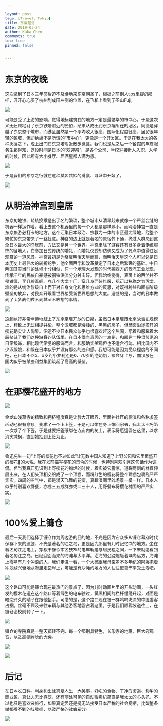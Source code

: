 ```yaml
---

layout: post
tags: [Travel, Tokyo]
title: 东瀛拾遗
date: 2019-03-24
author: Kaka Chen
comments: true
toc: true
pinned: false


---
```


# 东京的夜晚

这次拿到了日本三年签后迫不及待地来东京朝圣了，根据之前别人tips里提的那样，开开心心买了杭州到成田左侧的位置，在飞机上看到了圣山Fuji。

![](https://raw.githubusercontent.com/kakack/kakack.github.io/master/_images/tokyo1.JPG)

可能是受了上海的影响，觉得地标建筑在的地方一定是最繁华的市中心，于是这次义无反顾地订了东京铁塔附近的民俗，结果从成田到东京塔所在的港区，简直是穿越了东京整个城市，而港区虽然是一个平均收入很高、国际化程度很高、居民很年轻的区域，但却绝逼不是所谓的“市中心”，更像是一个开发区。于是在我太太的各种奚落之下，晚上出门在东京塔附近散步觅食。我们也是从之后一个餐馆的华裔服务生那得知，这段时间是日本的“欢迎祭”，是各个公司、学校迎接新人入职、入学的时候，因此所有大小餐厅、居酒屋都人满为患。

![](https://raw.githubusercontent.com/kakack/kakack.github.io/master/_images/tokyo2.JPG)

于是我们的东京之行就在这种莫名其妙的觅食、寻址中开始了。

![](https://raw.githubusercontent.com/kakack/kakack.github.io/master/_images/tokyo3.JPG)




# 从明治神宫到皇居

东京的地铁、轻轨换乘是出了名的繁琐，整个城市从清早起来就像一个严丝合缝的机器一样运作着，看上去这个机器里的每一个人都是那样渺小。而明治神宫一直是东京旅游必打卡的地方，这个汇集日本政治、宗教为一体的市区最大绿地，给整个繁忙的东京带来了一丝惬意。神宫的边上就是著名的原宿竹下通，挤过人群来到这全日本最大的鸟居前，方法又是另一个世界。神宫里除了游客还有很多身着传统服饰的当地人，在参加日式传统的婚礼，而婚礼仪式却仿佛又成为了景点中值得驻足观赏的一道风景。神宫最初是为祭奠明治天皇而建，而明治天皇这个人可以说是日本历史上最伟大的转折舵手，他全面西学和改革奠定了日本之后繁荣的基础。中日两国其实当时的处境十分相似，在一个地理大发现的时代被西方的蒸汽工业发现，传承千年的民族自豪感被钢铁洪流分分钟击碎。但我始终觉得，表面上的西学并不是难事，买几艘军舰、办几个大学工厂、穿几身西装礼服，都可以被称之为西学。难的是从统治阶级自上而下对自身文化和思维方式的反思，对既得利益和固有阶级壁垒的放弃，对民众开眼看世界接受新世界思想的大度。遗憾的是，当时的日本做到了太多我们做不到甚至不敢想的事情。

![](https://raw.githubusercontent.com/kakack/kakack.github.io/master/_images/tokyo4.JPG)

这趟旅行非常幸运地赶上了东京皇居开放的日期，虽然日本皇居跟北京故宫在规模上、精致上无法相提并论，整个区域都是矮矮的、黑黑的房子，但里面沿途盛开的樱花确实让人陶醉。沿途不少日本民众似乎也很喜欢赶这个热闹，穿着和服踩着木屐挤进了我们这种游客的队伍里。在日本很有意思的一点是，和服是一种很常见的日常服饰，相比现代常见的服饰而言，和服确实美观但也不适合行动。相比国内不少汉服娘，和服在日本似乎并没有那么的违和感。我想可能是因为受众程度的不同吧，在日本不论5、6岁的小萝莉还是6、70岁的老奶奶，都会穿上身，而汉服在国内似乎被某些利益集团筑起了高高的壁垒。

![](https://raw.githubusercontent.com/kakack/kakack.github.io/master/_images/tokyo5.JPG)



# 在那樱花盛开的地方

![](https://raw.githubusercontent.com/kakack/kakack.github.io/master/_images/tokyo6.JPG)

金龙山浅草寺的精致和拥挤程度真是让我大开眼界，里面神社⛩的表演和各种求签活动也很有意思。我求了一个上上签，于是可以带在身上带回家去，我太太不巧第一次求了个下签，于是就要把签纸绑在寺庙内的树上，表示将厄运留在这里，以求消灾减祸，直到她抽到上签为止。

![](https://raw.githubusercontent.com/kakack/kakack.github.io/master/_images/tokyo7.JPG)

鲁迅先生一句“上野的樱花也不过如此”让无数中国人知道了上野公园和它里面盛开的樱花🌸的大名。我在以前描写樱花的景色的时候，也特别喜欢引用这句话作为调侃。但当我真正见识到上野樱花的绚烂的时候，着实被它震惊，道路两侧的树杈伸展出来，在人们头顶相交织成了一个顶棚，而粉红色的樱花将整个顶棚包裹的严严实实。四周的空气中，都是漫天飞舞的花瓣，真跟漫画里的场景一模一样。日本人似乎特别喜欢野餐，亦或三五成群亦或二三十人，用野餐布将樱花树围的严严实实。

![](https://raw.githubusercontent.com/kakack/kakack.github.io/master/_images/tokyo8.JPG)

# 100%爱上镰仓

最后一天我们选择了镰仓作为周边游的目的地，不光是因为它众多从镰仓幕府时代保存下来的遗迹、不光是著名的江之岛，更是因为那里有儿时记忆中的地方。坐在著名的江之电上，穿梭于镰仓市区狭窄的电车轨道与居民楼之间，一下来就能看到著名的江之岛，已经迎面而来的海滩与太平洋。沿海的公路蜿蜒着申向远方，海滩上零星有几个冲浪的人，我们走进一看，一个大概跟我母亲差不多年纪的阿姨抱着冲浪板兴奋地从海里走回岸上，可能是有沙滩的地方的人往往更善于享受生活吧。

![](https://raw.githubusercontent.com/kakack/kakack.github.io/master/_images/tokyo9.JPG)

这个路口可能是镰仓现在最热门的景点了，因为儿时动画片里的开头动画，一头红发的樱木花道在这个路口等着绿色的电车驶过，黄黑相间的栏杆缓缓升起，对面是暗恋许久的晴子在跟他招手。可惜的是，这个路口现在被一群呜呜泱泱的中国游客占据，丝毫不顾及来往车辆与其他游客地霸占着这里。于是我们顺着坡道往上，在镰仓高校前转了一下。

![](https://raw.githubusercontent.com/kakack/kakack.github.io/master/_images/tokyo10.JPG)

镰仓的寺院真是一整天都转不完，每一个都别具特色，长乐寺的地藏、巨大的观音，以及高德禅院的大佛。

![](https://raw.githubusercontent.com/kakack/kakack.github.io/master/_images/tokyo11.JPG)

![](https://raw.githubusercontent.com/kakack/kakack.github.io/master/_images/tokyo12.JPG)


# 后记
在日本吃日料、刺身和生蚝真是人生一大美事，好吃的食物、干净的街道、繁华的商业区，真让人无比喜欢，还有随处可见的自动贩卖机简直是我太太的心头好。不过也只是喜欢来旅行，如果真定居还是挺无法接受日本严格的社会规矩，比如整条街都看不到的垃圾桶、以及严格的社会辈分。

![](https://raw.githubusercontent.com/kakack/kakack.github.io/master/_images/tokyo13.JPG)